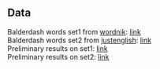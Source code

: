## Data  
Balderdash words set1 from [wordnik](https://www.wordnik.com/lists/balderdash-game-words): [link](https://drive.google.com/file/d/18ANahetu6RynqINS1Ug5Fzmn87jqjXpQ/view?usp=share_link)  
Balderdash words set2 from [justenglish](https://justenglish.me/2015/03/10/the-100-funniest-words-in-english/): [link](https://drive.google.com/file/d/1-7furyX1JQfdcnBlTHAqCMlgD9DiM7PK/view?usp=share_link)  
Preliminary results on set1: [link](https://drive.google.com/file/d/1KtCVf34kTgy_lSCK5C9wpNSMOvYO-zhO/view?usp=share_link)  
Preliminary results on set2: [link](https://drive.google.com/file/d/13_aHbFWzXYVjwwCsMtT8zLJPQ67pwdZC/view?usp=share_link)

